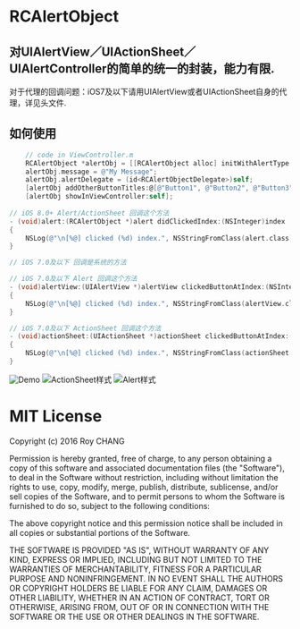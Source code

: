 # RCAlertObject
## 对UIAlertView／UIActionSheet／UIAlertController的简单的统一的封装，能力有限.

对于代理的回调问题：iOS7及以下请用UIAlertView或者UIActionSheet自身的代理，详见头文件.

## 如何使用

```Objective-C
    // code in ViewController.m
    RCAlertObject *alertObj = [[RCAlertObject alloc] initWithAlertType:RCAlertTypeAlert title:@"Unity Alert" cancelButtonTitle:@"Cancel" destructiveButtonTitle:@"Destructive"];
    alertObj.message = @"My Message";
    alertObj.alertDelegate = (id<RCAlertObjectDelegate>)self;
    [alertObj addOtherButtonTitles:@[@"Button1", @"Button2", @"Button3"]];
    [alertObj showInViewController:self];
    
// iOS 8.0+ Alert/ActionSheet 回调这个方法
- (void)alert:(RCAlertObject *)alert didClickedIndex:(NSInteger)index
{
    NSLog(@"\n[%@] clicked (%d) index.", NSStringFromClass(alert.class), (int)index);
}

// iOS 7.0及以下 回调是系统的方法

// iOS 7.0及以下 Alert 回调这个方法
- (void)alertView:(UIAlertView *)alertView clickedButtonAtIndex:(NSInteger)buttonIndex
{
    NSLog(@"\n[%@] clicked (%d) index.", NSStringFromClass(alertView.class), (int)buttonIndex);
}

// iOS 7.0及以下 ActionSheet 回调这个方法
- (void)actionSheet:(UIActionSheet *)actionSheet clickedButtonAtIndex:(NSInteger)buttonIndex
{
    NSLog(@"\n[%@] clicked (%d) index.", NSStringFromClass(actionSheet.class), (int)buttonIndex);
}
```

![Demo](https://github.com/Hymn-RoyCHANG/RCAlertObject/raw/master/Images/rcalert_1.png)
![ActionSheet样式](https://github.com/Hymn-RoyCHANG/RCAlertObject/raw/master/Images/rcalert_2.png)
![Alert样式](https://github.com/Hymn-RoyCHANG/RCAlertObject/raw/master/Images/rcalert_3.png)

# MIT License

Copyright (c) 2016 Roy CHANG

Permission is hereby granted, free of charge, to any person obtaining a copy
of this software and associated documentation files (the "Software"), to deal
in the Software without restriction, including without limitation the rights
to use, copy, modify, merge, publish, distribute, sublicense, and/or sell
copies of the Software, and to permit persons to whom the Software is
furnished to do so, subject to the following conditions:

The above copyright notice and this permission notice shall be included in all
copies or substantial portions of the Software.

THE SOFTWARE IS PROVIDED "AS IS", WITHOUT WARRANTY OF ANY KIND, EXPRESS OR
IMPLIED, INCLUDING BUT NOT LIMITED TO THE WARRANTIES OF MERCHANTABILITY,
FITNESS FOR A PARTICULAR PURPOSE AND NONINFRINGEMENT. IN NO EVENT SHALL THE
AUTHORS OR COPYRIGHT HOLDERS BE LIABLE FOR ANY CLAIM, DAMAGES OR OTHER
LIABILITY, WHETHER IN AN ACTION OF CONTRACT, TORT OR OTHERWISE, ARISING FROM,
OUT OF OR IN CONNECTION WITH THE SOFTWARE OR THE USE OR OTHER DEALINGS IN THE
SOFTWARE.
